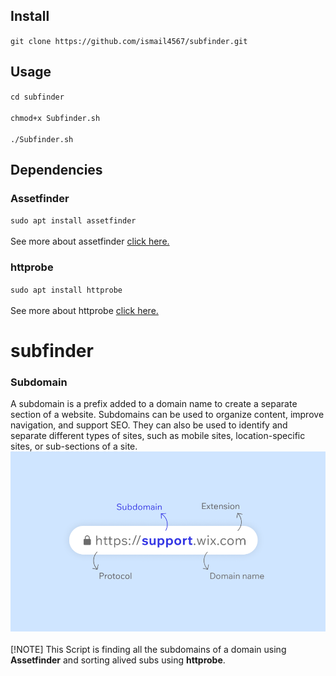 ## Install
`git clone https://github.com/ismail4567/subfinder.git`
## Usage
`cd subfinder` <br> <br>
`chmod+x Subfinder.sh`<br> <br>
`./Subfinder.sh`
## Dependencies
### Assetfinder
`sudo apt install assetfinder` <br> <br>
See more about assetfinder [click here.](https://www.kali.org/tools/assetfinder/)
### httprobe
`sudo apt install httprobe` <br> <br>
See more about httprobe [click here.](https://www.kali.org/tools/httprobe/#:~:text=This%20package%20contains%20a%20tool,working%20http%20and%20https%20servers.)
# subfinder
### Subdomain
A subdomain is a prefix added to a domain name to create a separate section of a website. Subdomains can be used to organize content, improve navigation, and support SEO. They can also be used to identify and separate different types of sites, such as mobile sites, location-specific sites, or sub-sections of a site.
![](subdomain.webp)
<br><br>
[!NOTE] 
This Script is finding all the subdomains of a domain using **Assetfinder** and sorting alived subs using **httprobe**.

